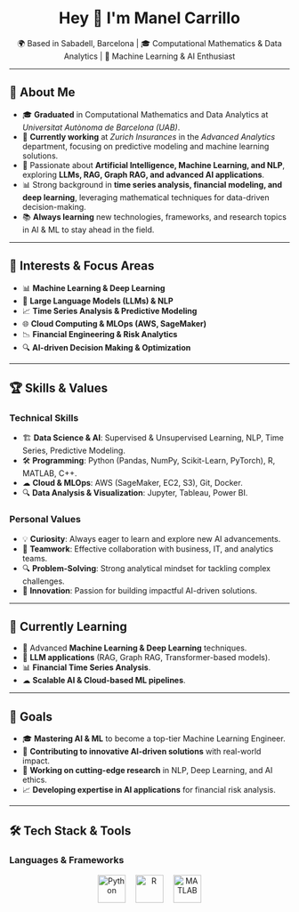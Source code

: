<h1 align="center">Hey 👋 I'm Manel Carrillo</h1>

<p align="center">
  🌍 Based in Sabadell, Barcelona | 🎓 Computational Mathematics & Data Analytics | 🤖 Machine Learning & AI Enthusiast
</p>

---

## 🚀 About Me

- 🎓 **Graduated** in Computational Mathematics and Data Analytics at *Universitat Autònoma de Barcelona (UAB)*.
- 🔬 **Currently working** at *Zurich Insurances* in the *Advanced Analytics* department, focusing on predictive modeling and machine learning solutions.
- 🤖 Passionate about **Artificial Intelligence, Machine Learning, and NLP**, exploring **LLMs, RAG, Graph RAG, and advanced AI applications**.
- 📊 Strong background in **time series analysis, financial modeling, and deep learning**, leveraging mathematical techniques for data-driven decision-making.
- 📚 **Always learning** new technologies, frameworks, and research topics in AI & ML to stay ahead in the field.

---

## 🎯 Interests & Focus Areas

- 📊 **Machine Learning & Deep Learning**
- 🤖 **Large Language Models (LLMs) & NLP**
- 📈 **Time Series Analysis & Predictive Modeling**
- 🌐 **Cloud Computing & MLOps (AWS, SageMaker)**
- 📉 **Financial Engineering & Risk Analytics**
- 🔍 **AI-driven Decision Making & Optimization**

---

## 🏆 Skills & Values

### **Technical Skills**
- 🏗 **Data Science & AI**: Supervised & Unsupervised Learning, NLP, Time Series, Predictive Modeling.
- 🛠 **Programming**: Python (Pandas, NumPy, Scikit-Learn, PyTorch), R, MATLAB, C++.
- ☁ **Cloud & MLOps**: AWS (SageMaker, EC2, S3), Git, Docker.
- 🔍 **Data Analysis & Visualization**: Jupyter, Tableau, Power BI.

### **Personal Values**
- 💡 **Curiosity**: Always eager to learn and explore new AI advancements.
- 👥 **Teamwork**: Effective collaboration with business, IT, and analytics teams.
- 🔍 **Problem-Solving**: Strong analytical mindset for tackling complex challenges.
- 🚀 **Innovation**: Passion for building impactful AI-driven solutions.

---

## 📌 Currently Learning
- 🤖 Advanced **Machine Learning & Deep Learning** techniques.
- 🧠 **LLM applications** (RAG, Graph RAG, Transformer-based models).
- 📊 **Financial Time Series Analysis**.
- ☁ **Scalable AI & Cloud-based ML pipelines**.

---

## 🎯 Goals
- 🎓 **Mastering AI & ML** to become a top-tier Machine Learning Engineer.
- 🚀 **Contributing to innovative AI-driven solutions** with real-world impact.
- 🔬 **Working on cutting-edge research** in NLP, Deep Learning, and AI ethics.
- 📈 **Developing expertise in AI applications** for financial risk analysis.

---

## 🛠 Tech Stack & Tools

### **Languages & Frameworks**
<div align="center">
  <img src="https://cdn.jsdelivr.net/gh/devicons/devicon/icons/python/python-original.svg" height="50" alt="Python" />
  <img width="10" />
  <img src="https://cdn.jsdelivr.net/gh/devicons/devicon/icons/r/r-original.svg" height="50" alt="R" />
  <img width="10" />
  <img src="https://cdn.jsdelivr.net/gh/devicons/devicon/icons/matlab/matlab-original.svg" height="50" alt="MATLAB" />
  <img width="
